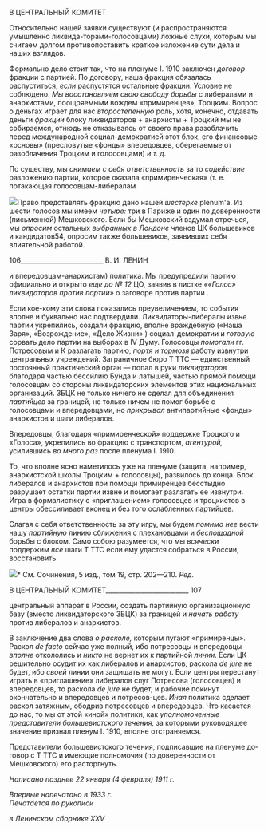 В ЦЕНТРАЛЬНЫЙ КОМИТЕТ

Относительно нашей заявки существуют (и распространяются умышленно ликвида-торами-голосовцами) ложные слухи, которым мы считаем долгом противопоставить краткое изложение сути дела и наших взглядов.

Формально дело стоит так, что на пленуме I. 1910 заключен _договор_ фракции с пар­тией. По договору, наша фракция обязалась распуститься, _если_ распустятся остальные фракции. Условие не соблюдено. _Мы восстановляем свою свободу борьбы_ с либерала­ми и анархистами, поощряемыми вождем «примиренцев», Троцким. Вопрос о деньгах играет для нас _второстепенную_ роль, хотя, конечно, отдавать деньги _фракции_ блоку ликвидаторов + анархисты + Троцкий мы не собираемся, отнюдь не отказываясь от своего права разоблачить перед международной социал-демократией этот блок, его фи­нансовые «основы» (пресловутые «фонды» впередовцев, оберегаемые от разоблачения Троцким и голосовцами) _и т. д._

По существу, мы _снимаем с себя ответственность_ за то _содействие_ разложению партии, которое оказала «примиренческая» (т. е. потакающая голосовцам-либералам

![](file:///C:/Users/bot32/AppData/Local/Temp/msohtmlclip1/01/clip_image001.png)Право представлять фракцию дано нашей _шестерке_ plenum'a. Из шести голосов мы имеем _четыре:_ три в Париже и один по доверенности (письменной) Мешковского. Если бы Мешковский вздумал от­речься, мы _опросим_ остальных _выбранных в Лондоне_ членов ЦК большевиков и кандидатов54, опросим также большевиков, заявивших себя влиятельной работой.

  

106__________________________ В. И. ЛЕНИН

и впередовцам-анархистам) политика. Мы предупредили партию официально и откры­то _еще до № 12_ ЦО, заявив в листке _««Голос» ликвидаторов против партии»_ о загово­ре против партии .

Если кое-кому эти слова показались преувеличением, то события вполне и букваль­но нас подтвердили. Ликвидаторы-либералы _извне_ партии укрепились, создали фрак­цию, вполне враждебную («Наша Заря», «Возрождение», «Дело Жизни» ) социал-демократии и _готовую_ сорвать дело партии на выборах в IV Думу. Голосовцы _помогали_ гг. Потресовым и К разлагать партию, _портя и тормозя_ работу извнутри центральных учреждений. Заграничное бюро Τ TTC — единственный постоянный практический орган — попал в руки _ликвидаторов_ благодаря частью бессилию Бунда и латышей, частью прямой помощи голосовцам со стороны ликвидаторских элементов этих национальных организаций. ЗБЦК не только ничего не сделал для объединения _партийцев_ за грани­цей, не только ничем не помог борьбе с голосовцами и впередовцами, но _прикрывал_ ан­типартийные «фонды» анархистов и шаги либералов.

Впередовцы, благодаря «примиренческой» поддержке Троцкого и «Голоса», укрепи­лись во фракцию с транспортом, _агентурой,_ усилившись _во много раз_ после пленума I. 1910.

То, что вполне ясно наметилось уже на пленуме (защита, например, анархистской школы Троцким + голосовцы), развилось до конца. Блок либералов и анархистов при помощи примиренцев бесстыдно разрушает остатки партии извне и помогает разлагать ее извнутри. Игра в формалистику с «приглашением» голосовцев и троцкистов в цен­тры обессиливает вконец и без того ослабленных партийцев.

Слагая с себя ответственность за эту игру, мы будем _помимо нее_ вести нашу _пар­тийную_ линию сближения с плехановцами и _беспощадной_ борьбы с блоком. Само со­бою разумеется, что мы _всячески_ поддержим _все_ шаги Τ TTC если ему удастся собраться в России, восстановить

![](file:///C:/Users/bot32/AppData/Local/Temp/msohtmlclip1/01/clip_image001.png)* См. Сочинения, 5 изд., том 19, стр. 202—210. _Ред._

  

В ЦЕНТРАЛЬНЫЙ КОМИТЕТ__________________________ 107

центральный аппарат в России, создать партийную организационную базу (вместо лик­видаторского ЗБЦК) за границей и _начать работу_ против либералов и анархистов.

В заключение два слова _о расколе,_ которым пугают «примиренцы». Раскол _de facto_ сейчас уже полный, ибо потресовцы и впередовцы _вполне_ откололись и _никто_ не вер­нет их к партийной _линии._ Если ЦК решительно осудит их как либералов и анархистов, раскола _de_ _jure_ не будет, ибо _своей_ линии они защищать не могут. Если центры пере­станут играть в «приглашение» либералов слуг Потресова (голосовцев) и впередовцев, то раскола _de_ _jure_ не будет, и рабочие покинут окончательно и впередовцев и потресов-цев. _Иная_ политика сделает раскол затяжным, ободрив потресовцев и впередовцев. Что касается до нас, то мы от этой «иной» политики, как _уполномоченные представители большевистского течения,_ за которыми руководящее значение признал пленум I. 1910, вполне отстраняемся.

Представители большевистского течения, подписавшие на пленуме до­говор с Τ TTC и имеющие полномочия (по доверенности от Мешковского) его расторгнуть.

_Написано позднее 22 января (4 февраля) 1911 г._

_Впервые напечатано в 1933 г.                                                              Печатается по рукописи_

_в Ленинском сборнике_ _XXV_